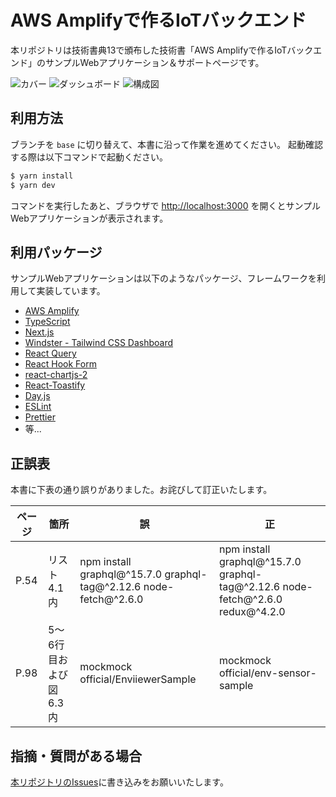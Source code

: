 # AWS Amplifyで作るIoTバックエンド

本リポジトリは技術書典13で頒布した技術書「AWS Amplifyで作るIoTバックエンド」のサンプルWebアプリケーション＆サポートページです。

![カバー](https://user-images.githubusercontent.com/8074640/188288417-c07beb6a-1dfd-470f-b981-6b92ec05771f.png)
![ダッシュボード](https://user-images.githubusercontent.com/8074640/187302960-030ef24f-2df7-419b-8aac-c7a44828e7a4.png)
![構成図](https://user-images.githubusercontent.com/8074640/187302984-fc290b6f-e0e6-4732-827e-fc09d8d5f594.png)

## 利用方法

ブランチを `base` に切り替えて、本書に沿って作業を進めてください。
起動確認する際は以下コマンドで起動ください。

```sh
$ yarn install
$ yarn dev
```

コマンドを実行したあと、ブラウザで [http://localhost:3000](http://localhost:3000) を開くとサンプルWebアプリケーションが表示されます。

## 利用パッケージ

サンプルWebアプリケーションは以下のようなパッケージ、フレームワークを利用して実装しています。

- [AWS Amplify](https://docs.amplify.aws/)
- [TypeScript](https://www.typescriptlang.org/)
- [Next.js](https://nextjs.org/)
- [Windster - Tailwind CSS Dashboard](https://github.com/themesberg/tailwind-dashboard-windster)
- [React Query](https://tanstack.com/query/v4/?from=reactQueryV3&original=https://react-query-v3.tanstack.com/)
- [React Hook Form](https://react-hook-form.com/jp/)
- [react-chartjs-2](https://react-chartjs-2.js.org/)
- [React-Toastify](https://github.com/fkhadra/react-toastify)
- [Day.js](https://day.js.org/)
- [ESLint](https://eslint.org/)
- [Prettier](https://prettier.io/)
- 等...

## 正誤表

本書に下表の通り誤りがありました。お詫びして訂正いたします。

| ページ | 箇所 | 誤 | 正 |
| ---- | ---- | ---- | ---- |
| P.54 |リスト4.1内 | npm install graphql@^15.7.0 graphql-tag@^2.12.6 node-fetch@^2.6.0 | npm install graphql@^15.7.0 graphql-tag@^2.12.6 node-fetch@^2.6.0 redux@^4.2.0 |
| P.98 | 5〜6行目および図6.3内 | mockmock official/EnviiewerSample | mockmock official/env-sensor-sample |

## 指摘・質問がある場合

[本リポジトリのIssues](https://github.com/yuuu/iot_dashboard_aws_amplify_book_site/issues)に書き込みをお願いいたします。
